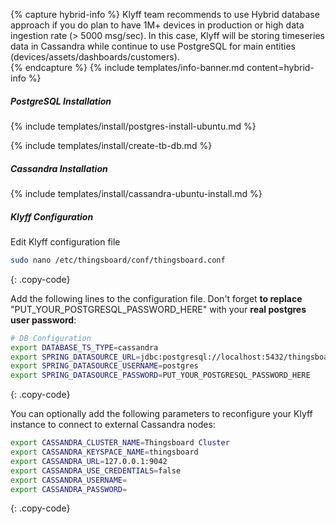 {% capture hybrid-info %}
Klyff team recommends to use Hybrid database approach if you do plan to have 1M+ devices in production or high data ingestion rate (> 5000 msg/sec).
In this case, Klyff will be storing timeseries data in Cassandra while continue to use PostgreSQL for main entities (devices/assets/dashboards/customers).  
{% endcapture %}
{% include templates/info-banner.md content=hybrid-info %}

##### PostgreSQL Installation

{% include templates/install/postgres-install-ubuntu.md %}

{% include templates/install/create-tb-db.md %}

##### Cassandra Installation

{% include templates/install/cassandra-ubuntu-install.md %}

##### Klyff Configuration

Edit Klyff configuration file 

```bash 
sudo nano /etc/thingsboard/conf/thingsboard.conf
``` 
{: .copy-code}

Add the following lines to the configuration file. Don't forget **to replace** "PUT_YOUR_POSTGRESQL_PASSWORD_HERE" with your **real postgres user password**:

```bash
# DB Configuration 
export DATABASE_TS_TYPE=cassandra
export SPRING_DATASOURCE_URL=jdbc:postgresql://localhost:5432/thingsboard
export SPRING_DATASOURCE_USERNAME=postgres
export SPRING_DATASOURCE_PASSWORD=PUT_YOUR_POSTGRESQL_PASSWORD_HERE
``` 
{: .copy-code}

You can optionally add the following parameters to reconfigure your Klyff instance to connect to external Cassandra nodes:

```bash
export CASSANDRA_CLUSTER_NAME=Thingsboard Cluster
export CASSANDRA_KEYSPACE_NAME=thingsboard
export CASSANDRA_URL=127.0.0.1:9042
export CASSANDRA_USE_CREDENTIALS=false
export CASSANDRA_USERNAME=
export CASSANDRA_PASSWORD=
```
{: .copy-code}